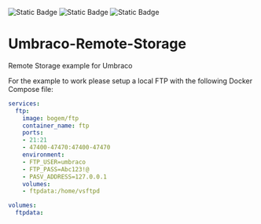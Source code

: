 ![Static Badge](https://img.shields.io/badge/Umbraco-214BAF?logo=Umbraco&labelColor=214BAF&color=000000&style=plastic)
![Static Badge](https://img.shields.io/badge/.Net-512BD4?logo=dotnet&labelColor=512BD4&color=000000&style=plastic)
![Static Badge](https://img.shields.io/badge/Docker-512BD4?logo=docker&labelColor=FFFFFF&color=000000&style=plastic)
# Umbraco-Remote-Storage
Remote Storage example for Umbraco

For the example to work please setup a local FTP with the following Docker Compose file:
```yaml
services:
  ftp:
    image: bogem/ftp
    container_name: ftp
    ports:
    - 21:21
    - 47400-47470:47400-47470
    environment:
    - FTP_USER=umbraco 
    - FTP_PASS=Abc123!@
    - PASV_ADDRESS=127.0.0.1
    volumes:
    - ftpdata:/home/vsftpd 

volumes:
  ftpdata:
```
